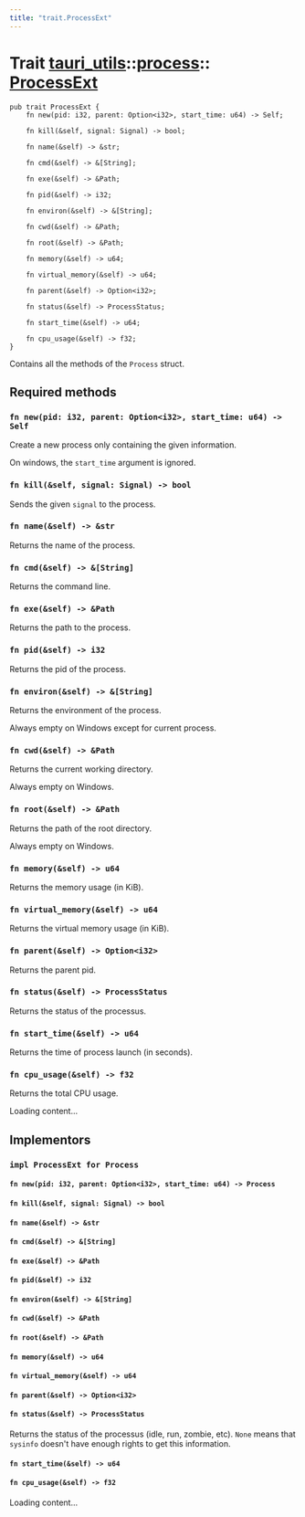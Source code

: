 ```yaml
---
title: "trait.ProcessExt"
---
```


# Trait [tauri_utils](/docs/api/rust/tauri_utils/../index.html)::​[process](/docs/api/rust/tauri_utils/index.html)::​[ProcessExt](/docs/api/rust/tauri_utils/)

    pub trait ProcessExt {
        fn new(pid: i32, parent: Option<i32>, start_time: u64) -> Self;

        fn kill(&self, signal: Signal) -> bool;

        fn name(&self) -> &str;

        fn cmd(&self) -> &[String];

        fn exe(&self) -> &Path;

        fn pid(&self) -> i32;

        fn environ(&self) -> &[String];

        fn cwd(&self) -> &Path;

        fn root(&self) -> &Path;

        fn memory(&self) -> u64;

        fn virtual_memory(&self) -> u64;

        fn parent(&self) -> Option<i32>;

        fn status(&self) -> ProcessStatus;

        fn start_time(&self) -> u64;

        fn cpu_usage(&self) -> f32;
    }

Contains all the methods of the `Process` struct.

## Required methods

### `fn new(pid: i32, parent: Option<i32>, start_time: u64) -> Self`

Create a new process only containing the given information.

On windows, the `start_time` argument is ignored.

### `fn kill(&self, signal: Signal) -> bool`

Sends the given `signal` to the process.

### `fn name(&self) -> &str`

Returns the name of the process.

### `fn cmd(&self) -> &[String]`

Returns the command line.

### `fn exe(&self) -> &Path`

Returns the path to the process.

### `fn pid(&self) -> i32`

Returns the pid of the process.

### `fn environ(&self) -> &[String]`

Returns the environment of the process.

Always empty on Windows except for current process.

### `fn cwd(&self) -> &Path`

Returns the current working directory.

Always empty on Windows.

### `fn root(&self) -> &Path`

Returns the path of the root directory.

Always empty on Windows.

### `fn memory(&self) -> u64`

Returns the memory usage (in KiB).

### `fn virtual_memory(&self) -> u64`

Returns the virtual memory usage (in KiB).

### `fn parent(&self) -> Option<i32>`

Returns the parent pid.

### `fn status(&self) -> ProcessStatus`

Returns the status of the processus.

### `fn start_time(&self) -> u64`

Returns the time of process launch (in seconds).

### `fn cpu_usage(&self) -> f32`

Returns the total CPU usage.

Loading content...

## Implementors

### `impl ProcessExt for Process`

#### `fn new(pid: i32, parent: Option<i32>, start_time: u64) -> Process`

#### `fn kill(&self, signal: Signal) -> bool`

#### `fn name(&self) -> &str`

#### `fn cmd(&self) -> &[String]`

#### `fn exe(&self) -> &Path`

#### `fn pid(&self) -> i32`

#### `fn environ(&self) -> &[String]`

#### `fn cwd(&self) -> &Path`

#### `fn root(&self) -> &Path`

#### `fn memory(&self) -> u64`

#### `fn virtual_memory(&self) -> u64`

#### `fn parent(&self) -> Option<i32>`

#### `fn status(&self) -> ProcessStatus`

Returns the status of the processus (idle, run, zombie, etc). `None` means that `sysinfo` doesn't have enough rights to get this information.

#### `fn start_time(&self) -> u64`

#### `fn cpu_usage(&self) -> f32`

Loading content...
      